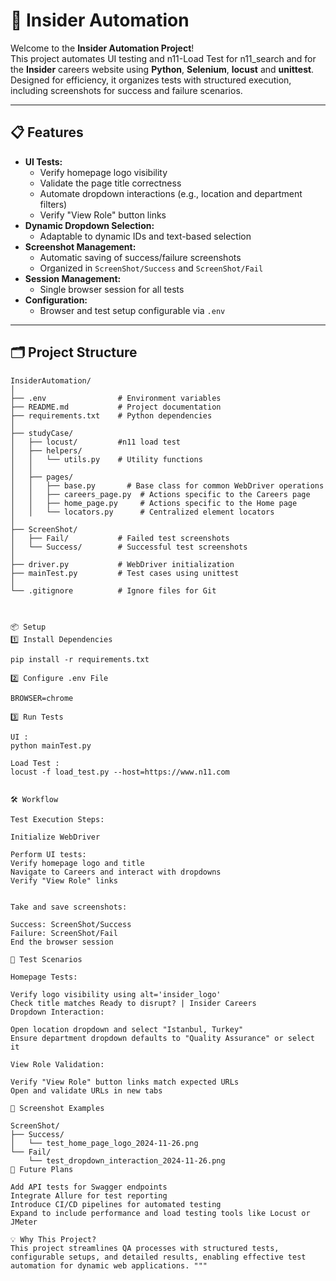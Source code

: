 # **📌 Insider Automation**

Welcome to the **Insider Automation Project**!  
This project automates UI testing and n11-Load Test for n11_search and for the **Insider** careers website using **Python**, **Selenium**, **locust** and **unittest**. Designed for efficiency, it organizes tests with structured execution, including screenshots for success and failure scenarios.

---

## **📋 Features**

- **UI Tests:**
  - Verify homepage logo visibility
  - Validate the page title correctness
  - Automate dropdown interactions (e.g., location and department filters)
  - Verify "View Role" button links
- **Dynamic Dropdown Selection:**
  - Adaptable to dynamic IDs and text-based selection
- **Screenshot Management:**
  - Automatic saving of success/failure screenshots
  - Organized in `ScreenShot/Success` and `ScreenShot/Fail`
- **Session Management:**
  - Single browser session for all tests
- **Configuration:**
  - Browser and test setup configurable via `.env`

---

## **🗂️ Project Structure**

```plaintext
InsiderAutomation/
│
├── .env                # Environment variables
├── README.md           # Project documentation
├── requirements.txt    # Python dependencies
│
├── studyCase/
│   ├── locust/         #n11 load test
│   ├── helpers/
│   │   └── utils.py    # Utility functions 
│   │
│   ├── pages/
│   │   ├── base.py       # Base class for common WebDriver operations
│   │   ├── careers_page.py  # Actions specific to the Careers page
│   │   ├── home_page.py     # Actions specific to the Home page
│   │   └── locators.py      # Centralized element locators
│
├── ScreenShot/
│   ├── Fail/           # Failed test screenshots
│   └── Success/        # Successful test screenshots
│
├── driver.py           # WebDriver initialization
├── mainTest.py         # Test cases using unittest
│
└── .gitignore          # Ignore files for Git



📦 Setup
1️⃣ Install Dependencies

pip install -r requirements.txt

2️⃣ Configure .env File

BROWSER=chrome

3️⃣ Run Tests

UI :
python mainTest.py

Load Test :
locust -f load_test.py --host=https://www.n11.com


🛠 Workflow

Test Execution Steps:

Initialize WebDriver

Perform UI tests:
Verify homepage logo and title
Navigate to Careers and interact with dropdowns
Verify "View Role" links


Take and save screenshots:

Success: ScreenShot/Success
Failure: ScreenShot/Fail
End the browser session

📑 Test Scenarios

Homepage Tests:

Verify logo visibility using alt='insider_logo'
Check title matches Ready to disrupt? | Insider Careers
Dropdown Interaction:

Open location dropdown and select "Istanbul, Turkey"
Ensure department dropdown defaults to "Quality Assurance" or select it

View Role Validation:

Verify "View Role" button links match expected URLs
Open and validate URLs in new tabs

📸 Screenshot Examples

ScreenShot/
├── Success/
│   └── test_home_page_logo_2024-11-26.png
└── Fail/
    └── test_dropdown_interaction_2024-11-26.png
🔮 Future Plans

Add API tests for Swagger endpoints
Integrate Allure for test reporting
Introduce CI/CD pipelines for automated testing
Expand to include performance and load testing tools like Locust or JMeter

💡 Why This Project?
This project streamlines QA processes with structured tests, configurable setups, and detailed results, enabling effective test automation for dynamic web applications. """

